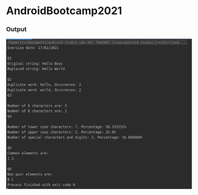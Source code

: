# AndroidBootcamp2021

### Output
![Output](https://github.com/shubham-ttn/AndroidBootcamp2021/blob/Qsns17FEB2021/Screenshot%20from%202021-02-17%2018-21-48.png)

